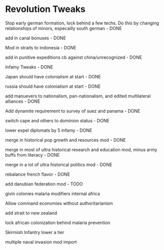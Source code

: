 # Revolution Tweaks
 
Stop early german formation, lock behind a few techs. Do this by changing relationships of minors, especailly south german - DONE

add in canal bonuses - DONE

Mod in straits to indonesia - DONE

add in punitive expeditions cb against china/unrecognized - DONE

Infamy Tweaks - DONE

Japan should have colonialism at start - DONE

russia should have colonialism at start - DONE

add manuevers to nationalism, pan-nationalism, and edited multilateral alliances - DONE

Add dynamite requirement to survey of suez and panama - DONE

switch cape and others to dominion status - DONE

lower expel diplomats by 5 infamy - DONE

merge in historical pop growth and resources mod - DONE

merge in most of ultra historical research and education mod, minus army buffs from literacy - DONE

merge in a lot of ultra historical politics mod - DONE

rebalance french flavor - DONE

add danubian federation mod - TODO

givin colonies malaria modifiers internal africa

Allow command economies without authoritarianism

add strait to new zealand

lock african colonization behind malaria prevention

Skirmish Infantry lower a tier

multiple naval invasion mod import
